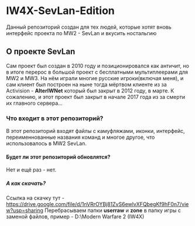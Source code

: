 # IW4X-SevLan-Edition
Данный репозиторий создан для тех людей, которые хотят вновь интерфейс проекта по MW2 - SevLan и вкусить ностальгию

## О проекте SevLan
Сам проект был создан в 2010 году и позиционировался как античит, но в итоге перерос в большой проект с бесплатными мультиплеерами для MW2 и MW3.
На нём играли многие русские игроки(включая меня), и сам клиент был построен на ныне тогда мёртвом клиенте из за Activision - **AlterIWNet** который был закрыт в 2012 году, в марте.
К сожалению, и этот проект был закрыт в начале 2017 года из за смерти их главного сервера...

### Что входит в этот репозиторий?
В этот репозиторий входят файлы с камуфляжами, иконки, интерфейс, переименнованные названия команд и многое другое, что использовалось в MW2 SevLan.

#### Будет ли этот репозиторий обновлятся?
Нет и ещё раз - нет.

##### А как скачать?
Ссылка на скачку тут - https://drive.google.com/file/d/1nVRrOYBj81ZvS6ewlvXFQbegKf9hF0n7/view?usp=sharing
Перебрасываем папки **userraw** и **zone** в папку игры с заменой файлов, пример - D:\Modern Warfare 2 (IW4X)
